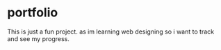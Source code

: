 # portfolio
This is just a fun project. as im learning web designing so i want to track and see my progress. 
